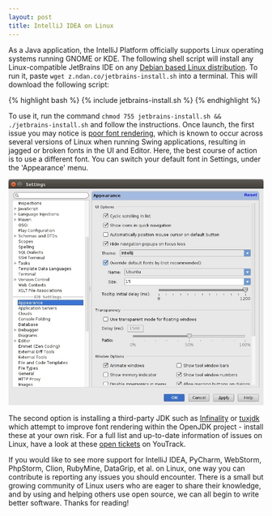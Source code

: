 ```yaml
---
layout: post
title: IntelliJ IDEA on Linux
---
```


As a Java application, the IntelliJ Platform officially supports Linux operating systems running GNOME or KDE. The following shell script will install any Linux-compatible JetBrains IDE on any [Debian based Linux distribution](https://en.wikipedia.org/wiki/List_of_Linux_distributions#Debian-based). To run it, paste `wget z.ndan.co/jetbrains-install.sh` into a terminal. This will download the following script:

{% highlight bash %}
{% include jetbrains-install.sh %}
{% endhighlight %}

To use it, run the command `chmod 755 jetbrains-install.sh && ./jetbrains-install.sh` and follow the instructions. Once launch, the first issue you may notice is [poor font rendering](http://youtrack.jetbrains.com/issue/IDEA-57233), which is known to occur across several versions of Linux when running Swing applications, resulting in jagged or broken fonts in the UI and Editor. Here, the best course of action is to use a different font. You can switch your default font in Settings, under the 'Appearance' menu.

![Override default font](/images/override_font.jpg)

The second option is installing a third-party JDK such as [Infinality](http://www.infinality.net/blog/) or [tuxjdk](https://code.google.com/p/tuxjdk/) which attempt to improve font rendering within the OpenJDK project - install these at your own risk. For a full list and up-to-date information of issues on Linux, have a look at these [open tickets](http://youtrack.jetbrains.com/issues/IDEA?q=linux+sort+by%3A+votes+desc+%23Open#issueid=IDEA-22750) on YouTrack.

If you would like to see more support for IntelliJ IDEA, PyCharm, WebStorm, PhpStorm, Clion, RubyMine, DataGrip, et al. on Linux, one way you can contribute is reporting any issues you should encounter. There is a small but growing community of Linux users who are eager to share their knowledge, and by using and helping others use open source, we can all begin to write better software. Thanks for reading!